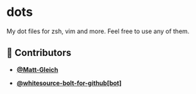 <!-- DO NOT REMOVE - contributor_list:data:start:["Matt-Gleich", "whitesource-bolt-for-github[bot]"]:end -->
# dots

My dot files for zsh, vim and more. Feel free to use any of them.

<!-- DO NOT REMOVE - contributor_list:start -->
## 👥 Contributors


- **[@Matt-Gleich](https://github.com/Matt-Gleich)**

- **[@whitesource-bolt-for-github[bot]](https://github.com/apps/whitesource-bolt-for-github)**

<!-- DO NOT REMOVE - contributor_list:end -->